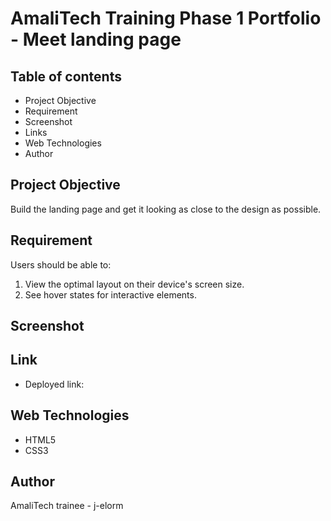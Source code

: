 # AmaliTech Training Phase 1 Portfolio - Meet landing page

## Table of contents

* Project Objective
* Requirement
* Screenshot
* Links
* Web Technologies
* Author

## Project Objective
Build the landing page and get it looking as close to the design as possible.

## Requirement
Users should be able to:
1. View the optimal layout on their device's screen size.
2. See hover states for interactive elements.

## Screenshot


## Link
* Deployed link:

## Web Technologies
* HTML5
* CSS3

## Author
AmaliTech trainee - j-elorm